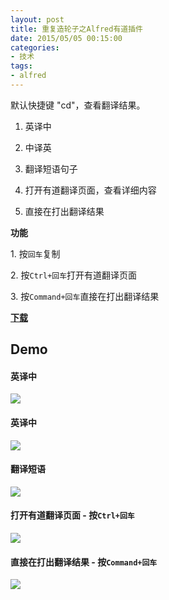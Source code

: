 ```yaml
---
layout: post
title: 重复造轮子之Alfred有道插件
date: 2015/05/05 00:15:00
categories: 
- 技术
tags: 
- alfred
---
```


默认快捷键 "cd"，查看翻译结果。

1. 英译中

2. 中译英

3. 翻译短语句子

4. 打开有道翻译页面，查看详细内容

5. 直接在打出翻译结果

**功能**

1\. 按`回车`复制

2\. 按`Ctrl+回车`打开有道翻译页面

3\. 按`Command+回车`直接在打出翻译结果

**[下载](https://github.com/liszd/whyliam.workflows.youdao/releases)**

## Demo

#### 英译中

![](http://ww3.sinaimg.cn/large/006tNc79gw1fahq5j85trg313p0kbqhn.gif)

#### 英译中

![](http://ww3.sinaimg.cn/large/006tNc79gw1fahq5md01rg313p0kbk6q.gif)

#### 翻译短语

![](http://ww4.sinaimg.cn/large/006tNc79gw1fahq5uie7gg313p0kbqhn.gif)

#### 打开有道翻译页面 - 按`Ctrl+回车`

![](http://ww3.sinaimg.cn/large/006tNc79gw1fahq61dizwg313p0kbqhn.gif)

#### 直接在打出翻译结果 - 按`Command+回车`

![](http://ww3.sinaimg.cn/large/006tNc79gw1fahq62mwz0g313p0kbqhn.gif)

